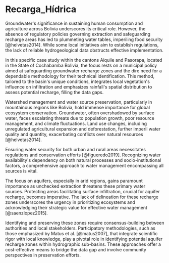 # Recarga_Hídrica

Groundwater's significance in sustaining human consumption and agriculture across Bolivia underscores its critical role. However, the absence of regulatory policies governing extraction and safeguarding recharge areas has led to plummeting water tables, imperiling food security [@helvetas2014]. While some local initiatives aim to establish regulations, the lack of reliable hydrogeological data obstructs effective implementation.

In this specific case study within the cantons Aiquile and Pasorapa, located in the State of Cochabamba Bolivia, the focus rests on a municipal policy aimed at safeguarding groundwater recharge zones and the dire need for a dependable methodology for their technical identification. This method, tailored to the basin's unique conditions, integrates local vegetation's influence on infiltration and emphasizes rainfall's spatial distribution to assess potential recharge, filling the data gaps.

Watershed management and water source preservation, particularly in mountainous regions like Bolivia, hold immense importance for global ecosystem conservation. Groundwater, often overshadowed by surface water, faces escalating threats due to population growth, poor resource management, and climate fluctuations. Land use changes, including unregulated agricultural expansion and deforestation, further imperil water quality and quantity, exacerbating conflicts over natural resources [@helvetas2014].

Ensuring water security for both urban and rural areas necessitates regulations and conservation efforts [@figueredo2019]. Recognizing water availability's dependency on both natural processes and socio-institutional factors, a comprehensive approach to water management encompassing all sources is vital.

The focus on aquifers, especially in arid regions, gains paramount importance as unchecked extraction threatens these primary water sources. Protecting areas facilitating surface infiltration, crucial for aquifer recharge, becomes imperative. The lack of delineation for these recharge zones underscores the urgency in prioritizing ecosystems and acknowledging their strategic value for effective water management [@saenzlopez2015].

Identifying and preserving these zones require consensus-building between authorities and local stakeholders. Participatory methodologies, such as those emphasized by Matus et al. [@matus2007], that integrate scientific rigor with local knowledge, play a pivotal role in identifying potential aquifer recharge zones within hydrographic sub-basins. These approaches offer a cost-effective means to bridge the data gap and involve community perspectives in preservation efforts.
